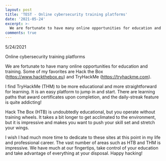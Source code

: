 ```yaml
---
layout: post
title: 'TEST - Online cybersecurity training platforms'
date: '2021-05-24'
excerpt: >-
  We are fortunate to have many online opportunities for education and training.
comments: true
---
```


5/24/2021

Online cybersecurity training platforms

We are fortunate to have many online opportunities for education and training.  Some of my favorites are Hack the Box (https://www.hackthebox.eu) and TryHackMe (https://tryhackme.com).  

I find TryHackMe (THM) to be more educational and more straightforward for learning.  It is an easy platform to jump in and start.  There are learning paths that award certificates upon completion, and the daily-streak feature is quite addicting!

Hack The Box (HTB) is undoubtedly educational, but you operate without training wheels.  It takes a bit longer to get acclimated to the environment, but it is impressive and makes you want to push your skill set and stretch your wings.  

I wish I had much more time to dedicate to these sites at this point in my life and professional career.  The vast number of areas such as HTB and THM is impressive.  We have much at our fingertips, take control of your education and take advantage of everything at your disposal.  Happy hacking!
